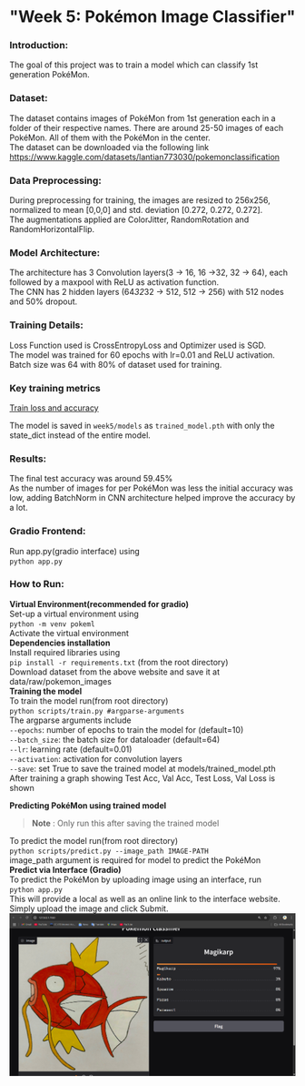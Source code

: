 # "Week 5: Pokémon Image Classifier"  
  
### Introduction:  
The goal of this project was to train a model which can classify 1st generation PokéMon.  
  
### Dataset:  
The dataset contains images of PokéMon from 1st generation each in a folder of their respective names. There are around 25-50 images of each PokéMon. All of them with the PokéMon in the center.  
The dataset can be downloaded via the following link  
https://www.kaggle.com/datasets/lantian773030/pokemonclassification  
  
### Data Preprocessing:  
During preprocessing for training, the images are resized to 256x256, normalized to mean [0,0,0] and std. deviation [0.272, 0.272, 0.272].  
The augmentations applied are ColorJitter, RandomRotation and RandomHorizontalFlip.  
  
### Model Architecture:  
The architecture has 3 Convolution layers(3 -> 16, 16 ->32, 32 -> 64), each followed by a maxpool with ReLU as activation function.  
The CNN has 2 hidden layers (64*32*32 -> 512, 512 -> 256) with 512 nodes and 50% dropout.  
  
### Training Details:  
Loss Function used is CrossEntropyLoss and Optimizer used is SGD.  
The model was trained for 60 epochs with lr=0.01 and ReLU activation.  
Batch size was 64 with 80% of dataset used for training.  
  
### Key training metrics  
[Train loss and accuracy](images/test2.png)  
  
The model is saved in `week5/models` as `trained_model.pth` with only the state_dict instead of the entire model.  
  
### Results:  
The final test accuracy was around 59.45%  
As the number of images for per PokéMon was less the initial accuracy was low, adding BatchNorm in CNN architecture helped improve the accuracy by a lot.  

### Gradio Frontend:  
Run app.py(gradio interface) using  
`python app.py`  
  
### How to Run:  
**Virtual Environment(recommended for gradio)**  
Set-up a virtual environment using  
`python -m venv pokeml`  
Activate the virtual environment  
**Dependencies installation**  
Install required libraries using  
`pip install -r requirements.txt` (from the root directory)  
Download dataset from the above website and save it at data/raw/pokemon_images  
**Training the model**  
To train the model run(from root directory)  
`python scripts/train.py #argparse-arguments`  
The argparse arguments include  
    `--epochs`: number of epochs to train the model for (default=10)  
    `--batch_size`: the batch size for dataloader (default=64)  
    `--lr`: learning rate (default=0.01)  
    `--activation`: activation for convolution layers  
    `--save`: set True to save the trained model at models/trained_model.pth  
After training a graph showing Test Acc, Val Acc, Test Loss, Val Loss is shown  

**Predicting PokéMon using trained model**  
>**Note** : Only run this after saving the trained model  

To predict the model run(from root directory)  
`python scripts/predict.py --image_path IMAGE-PATH`  
image_path argument is required for model to predict the PokéMon  
**Predict via Interface (Gradio)**  
To predict the PokéMon by uploading image using an interface, run  
`python app.py`  
This will provide a local as well as an online link to the interface website. Simply upload the image and click Submit.  
![Gradio Interface](images/gradio_demo.png)
